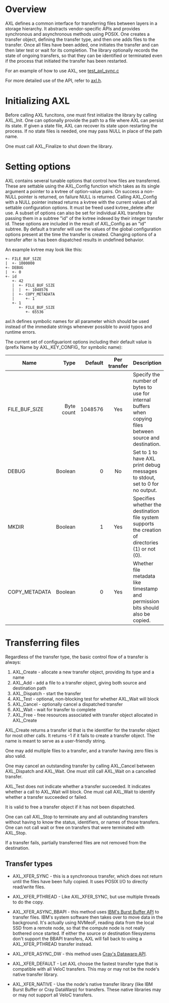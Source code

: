 # Overview
AXL defines a common interface for transferring files between layers in a storage hierarchy.
It abstracts vendor-specific APIs and provides synchronous and asynchronous methods using POSIX.
One creates a transfer object, defining the transfer type, and then one adds files to the transfer.
Once all files have been added, one initiates the transfer and can then later test or wait for its completion.
The library optionally records the state of ongoing transfers,
so that they can be identified or terminated even if the
process that initiated the transfer has been restarted.

For an example of how to use AXL, see [test_axl_sync.c](../test/test_axl_sync.c)

For more detailed use of the API, refer to [axl.h](../src/axl.h).

# Initializing AXL
Before calling AXL funcitons, one must first initialize the library by calling AXL\_Init.
One can optionally provide the path to a file where AXL can persist its state.
If given a state file, AXL can recover its state upon restarting the process.
If no state files is needed, one may pass NULL in place of the path name.

One must call AXL\_Finalize to shut down the library.

# Setting options
AXL contains several tunable options that control how files are transferred.
These are settable using the AXL\_Config function which takes as its single
argument a pointer to a kvtree of option-value pairs. On success a non-NULL
pointer is returned, on failure NULL is returned. Calling AXL\_Config with a
NULL pointer instead returns a kvtree with the current values of all settable
configuration options. It must be freed used kvtree\_delete after use.  A
subset of options can also be set for individual AXL transfers by passing them
in a subtree "id" of the kvtree indexed by their integer transfer id. These
options are included in the result of AXL\_Config as an "id" subtree. By
default a transfer will use the values of the global configuration options
present at the time the transfer is created. Changing options of a transfer
after is has been dispatched results in undefined behavior.

An example kvtree may look like this:

    +- FILE_BUF_SIZE
    |  +- 1000000
    +- DEBUG
    |  +- 0
    +- id
       +- 42
       |  +- FILE_BUF_SIZE
       |  |  +- 1048576
       |  +- COPY_METADATA 
       |     +- 1
       +- 1
          +- FILE_BUF_SIZE
             +- 65536

axl.h defines symbolic names for all parameter which should be used instead of
the immediate strings whenever possible to avoid typos and runtime errors.

The current set of configuariont options including their default value is
(prefix Name by AXL\_KEY\_CONFIG\_ for symbolic name):

Name | Type  | Default | Per transfer | Description
-----|------:|-----:|:-:|--------------------------------------------------------
FILE\_BUF\_SIZE | Byte count | 1048576 | Yes | Specify the number of bytes to use for internal buffers when copying files between source and destination.
DEBUG           |    Boolean |       0 |  No | Set to 1 to have AXL print debug messages to stdout, set to 0 for no output.
MKDIR           |    Boolean |       1 | Yes | Specifies whether the destination file system supports the creation of directories (1) or not (0).
COPY\_METADATA  |    Boolean |       0 | Yes | Whether file metadata like timestamp and permission bits should also be copied.

# Transferring files
Regardless of the transfer type, the basic control flow of a transfer is always:
1. AXL\_Create - allocate a new transfer object, providing its type and a name
2. AXL\_Add - add a file to a transfer object, giving both source and destination path
3. AXL\_Dispatch - start the transfer
4. AXL\_Test - optional, non-blocking test for whether AXL\_Wait will block
5. AXL\_Cancel - optionally cancel a dispatched transfer
6. AXL\_Wait - wait for transfer to complete
7. AXL\_Free - free resources associated with transfer object allocated in AXL\_Create

AXL\_Create returns a transfer id that is the identifier
for the transfer object for most other calls.
It returns -1 if it fails to create a transfer object.
The name is meant to serve as a user-friendly string.

One may add multiple files to a transfer,
and a transfer having zero files is also valid.

One may cancel an outstanding transfer by calling AXL\_Cancel
between AXL\_Dispatch and AXL\_Wait.
One must still call AXL\_Wait on a cancelled transfer.

AXL\_Test does not indicate whether a transfer succeeded.
It indicates whether a call to AXL\_Wait will block.
One must call AXL\_Wait to identify whether a transfer succeeded or failed.

It is valid to free a transfer object if it has not been dispatched.

One can call AXL\_Stop to terminate any and all outstanding
transfers without having to know the status, identifiers, or names
of those transfers.
One can not call wait or free on transfers that were terminated
with AXL\_Stop.

If a transfer fails, partially transferred files are not removed
from the destination.

## Transfer types

* AXL\_XFER\_SYNC - this is a synchronous transfer, which does not return until the files have been fully copied.  It uses POSIX I/O to directly read/write files.

* AXL\_XFER\_PTHREAD - Like AXL\_XFER\_SYNC, but use multiple threads to do the copy.

* AXL\_XFER\_ASYNC\_BBAPI - this method uses [IBM's Burst Buffer API](https://github.com/IBM/CAST) to transfer files.  IBM's system software then takes over to move data in the background.  It's actually using NVMeoF, reading data from the local SSD from a remote node, so that the compute node is not really bothered once started.  If either the source or destination filesystems don't support the BBAPI transfers, AXL will fall back to using a AXL\_XFER\_PTHREAD transfer instead.

* AXL\_XFER\_ASYNC\_DW - this method uses [Cray's Datawarp API](https://www.cray.com/products/storage/datawarp).

* AXL\_XFER\_DEFAULT - Let AXL choose the fastest transfer type that is compatible with all VeloC transfers.  This may or may not be the node's native transfer library.

* AXL\_XFER\_NATIVE -  Use the node's native transfer library (like IBM Burst Buffer or Cray DataWarp) for transfers.  These native libraries may or may not support all VeloC transfers.
